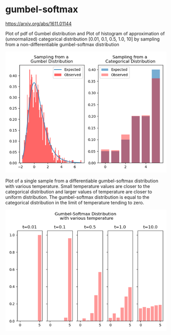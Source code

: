 # gumbel-softmax
https://arxiv.org/abs/1611.01144

Plot of pdf of Gumbel distribution and Plot of histogram of approximation of (unnormalized) categorical distribution [0.01, 0.1, 0.5, 1.0, 10] by sampling from a non-differentiable gumbel-softmax distribution 

![](sampling_from_gumbel.png)


Plot of a single sample from a differentiable gumbel-softmax distribution with various temperature. Small temperature values are closer to the categorical distribution and larger values of temperature are closer to uniform distribution. The gumbel-softmax distribution is equal to the categorical distribution in the limit of temperature tending to zero. 

![](gumbel_softmax_temp.png)

